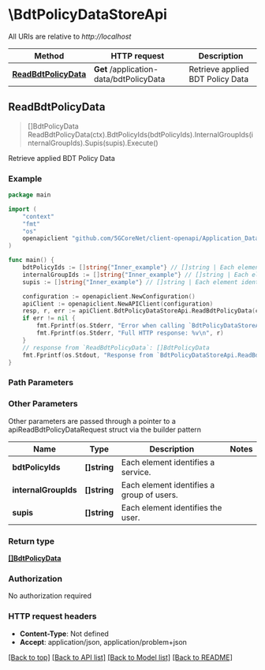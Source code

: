 # \BdtPolicyDataStoreApi

All URIs are relative to *http://localhost*

Method | HTTP request | Description
------------- | ------------- | -------------
[**ReadBdtPolicyData**](BdtPolicyDataStoreApi.md#ReadBdtPolicyData) | **Get** /application-data/bdtPolicyData | Retrieve applied BDT Policy Data



## ReadBdtPolicyData

> []BdtPolicyData ReadBdtPolicyData(ctx).BdtPolicyIds(bdtPolicyIds).InternalGroupIds(internalGroupIds).Supis(supis).Execute()

Retrieve applied BDT Policy Data

### Example

```go
package main

import (
    "context"
    "fmt"
    "os"
    openapiclient "github.com/5GCoreNet/client-openapi/Application_Data"
)

func main() {
    bdtPolicyIds := []string{"Inner_example"} // []string | Each element identifies a service. (optional)
    internalGroupIds := []string{"Inner_example"} // []string | Each element identifies a group of users. (optional)
    supis := []string{"Inner_example"} // []string | Each element identifies the user. (optional)

    configuration := openapiclient.NewConfiguration()
    apiClient := openapiclient.NewAPIClient(configuration)
    resp, r, err := apiClient.BdtPolicyDataStoreApi.ReadBdtPolicyData(context.Background()).BdtPolicyIds(bdtPolicyIds).InternalGroupIds(internalGroupIds).Supis(supis).Execute()
    if err != nil {
        fmt.Fprintf(os.Stderr, "Error when calling `BdtPolicyDataStoreApi.ReadBdtPolicyData``: %v\n", err)
        fmt.Fprintf(os.Stderr, "Full HTTP response: %v\n", r)
    }
    // response from `ReadBdtPolicyData`: []BdtPolicyData
    fmt.Fprintf(os.Stdout, "Response from `BdtPolicyDataStoreApi.ReadBdtPolicyData`: %v\n", resp)
}
```

### Path Parameters



### Other Parameters

Other parameters are passed through a pointer to a apiReadBdtPolicyDataRequest struct via the builder pattern


Name | Type | Description  | Notes
------------- | ------------- | ------------- | -------------
 **bdtPolicyIds** | **[]string** | Each element identifies a service. | 
 **internalGroupIds** | **[]string** | Each element identifies a group of users. | 
 **supis** | **[]string** | Each element identifies the user. | 

### Return type

[**[]BdtPolicyData**](BdtPolicyData.md)

### Authorization

No authorization required

### HTTP request headers

- **Content-Type**: Not defined
- **Accept**: application/json, application/problem+json

[[Back to top]](#) [[Back to API list]](../README.md#documentation-for-api-endpoints)
[[Back to Model list]](../README.md#documentation-for-models)
[[Back to README]](../README.md)

